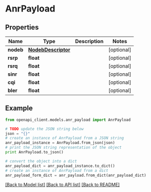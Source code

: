 # AnrPayload


## Properties
Name | Type | Description | Notes
------------ | ------------- | ------------- | -------------
**nodeb** | [**NodebDescriptor**](NodebDescriptor.md) |  | [optional] 
**rsrp** | **float** |  | [optional] 
**rsrq** | **float** |  | [optional] 
**sinr** | **float** |  | [optional] 
**cqi** | **float** |  | [optional] 
**bler** | **float** |  | [optional] 

## Example

```python
from openapi_client.models.anr_payload import AnrPayload

# TODO update the JSON string below
json = "{}"
# create an instance of AnrPayload from a JSON string
anr_payload_instance = AnrPayload.from_json(json)
# print the JSON string representation of the object
print AnrPayload.to_json()

# convert the object into a dict
anr_payload_dict = anr_payload_instance.to_dict()
# create an instance of AnrPayload from a dict
anr_payload_form_dict = anr_payload.from_dict(anr_payload_dict)
```
[[Back to Model list]](../README.md#documentation-for-models) [[Back to API list]](../README.md#documentation-for-api-endpoints) [[Back to README]](../README.md)


